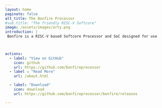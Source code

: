 ```yaml
---
layout: home
paginate: false
alt_title: The Bonfire Processor
#sub_title: "The friendly RISC-V Softcore"
image: /assets/images/arty.png
introduction: |
 Bonfire is a RISC-V based Softcore Processor and SoC designed for use on FPGAs. It is targeted to be "ready-to-use" on Low-Cost FPGA Boards. An implementation of eLua makes the resulting systems easy to use and self-contained

  

actions:
  - label: "View on GitHub"
    icon: github
    url: https://github.com/bonfireprocessor
  - label : "Read More"
    url: /about.html

  - label: "Download"
    icon: download
    url: https://github.com/bonfireprocessor/bonfire/releases    

---
```

